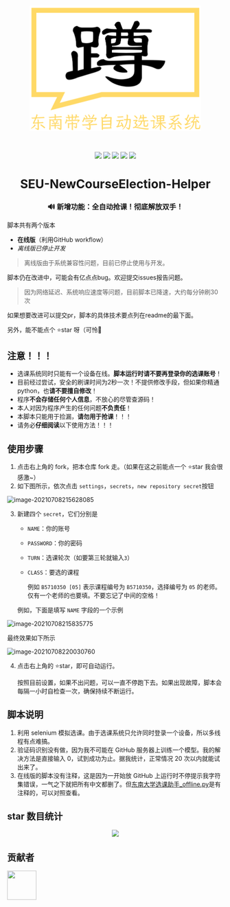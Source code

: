 <p align="center"><img src="pic/logo.png" alt="logo" width="400"/></p>

<br/>

<p align="center"><img src="https://img.shields.io/github/stars/wcy-dt/SEU-NewCourseElection-Helper.svg"> <img src="https://img.shields.io/github/forks/wcy-dt/SEU-NewCourseElection-Helper.svg"> <img src="https://img.shields.io/badge/Test-passed-brightgreen.svg?style=flat"> <img src="https://img.shields.io/badge/version-1.0.2-red.svg?style=flat"> <img src="https://img.shields.io/badge/License-GPL3.0-yellow.svg?style=flat"></p>   

<h1 align="center" style="text-align:center;">
SEU-NewCourseElection-Helper
</h1>


<h3 align="center" style="text-align:center;">🔊 新增功能：全自动抢课！彻底解放双手！</h3>

脚本共有两个版本

- **在线版**（利用GitHub workflow）
- *离线版已停止开发*

> 离线版由于系统兼容性问题，目前已停止使用与开发。

脚本仍在改进中，可能会有亿点点bug。欢迎提交issues报告问题。

> 因为网络延迟、系统响应速度等问题，目前脚本已降速，大约每分钟刷30次

如果想要改进可以提交pr，脚本的具体技术要点列在readme的最下面。

另外，能不能点个 ⭐star 呀（可怜🥺

## 注意！！！

- 选课系统同时只能有一个设备在线。**脚本运行时请不要再登录你的选课账号**！
- 目前经过尝试，安全的刷课时间为2秒一次！不提供修改手段，但如果你精通python，也**请不要擅自修改**！
- 程序**不会存储任何个人信息**，不放心的尽管查源码！
- 本人对因为程序产生的任何问题**不负责任**！
- 本脚本只能用于捡漏，**请勿用于抢课**！！！
- 请务必**仔细阅读**以下使用方法！！！

## 使用步骤

1. 点击右上角的 fork，把本仓库 fork 走。（如果在这之前能点一个 ⭐star 我会很感激~）
2. 如下图所示，依次点击 `settings`，`secrets`，`new repository secret`按钮

![image-20210708215628085](pic/image-20210708215628085.png)

3. 新建四个 `secret`，它们分别是

   - `NAME`：你的账号

   - `PASSWORD`：你的密码

   - `TURN`：选课轮次（如要第三轮就输入`3`）

   - `CLASS`：要选的课程

     例如 `B5710350 [05]` 表示课程编号为 `B5710350`，选择编号为 `05` 的老师。仅有一个老师的也要填。不要忘记了中间的空格！

   例如，下面是填写 `NAME` 字段的一个示例

![image-20210708215835775](pic/image-20210708215835775.png)

最终效果如下所示

![image-20210708220030760](pic/image-20210708220030760.png)

4. 点击右上角的 ⭐star，即可自动运行。

   按照目前设置，如果不出问题，可以一直不停跑下去。如果出现故障，脚本会每隔一小时自检查一次，确保持续不断运行。

## 脚本说明

1. 利用 selenium 模拟选课。由于选课系统只允许同时登录一个设备，所以多线程有点难搞。
2. 验证码识别没有做，因为我不可能在 GitHub 服务器上训练一个模型。我的解决方法是直接输入 0，试到成功为止。据我统计，正常情况 20 次以内就能试出来了。
3. 在线版的脚本没有注释，这是因为一开始放 GitHub 上运行时不停提示我字符集错误，一气之下就把所有中文都删了。但[东南大学选课助手_offline.py](https://github.com/Auroragys/SEU-NewCourseElection-Helper/blob/main/东南大学选课助手_offline.py)是有注释的，可以对照查看。


## star 数目统计

<p align="center"><img src="https://starchart.cc/WCY-dt/SEU-NewCourseElection-Helper.svg" width="600"/></p>

## 贡献者

<a href="https://github.com/WCY-dt"><img src="https://avatars.githubusercontent.com/u/55525165?v=4" height="68" width="68" style="border-radius:34;"></a>
